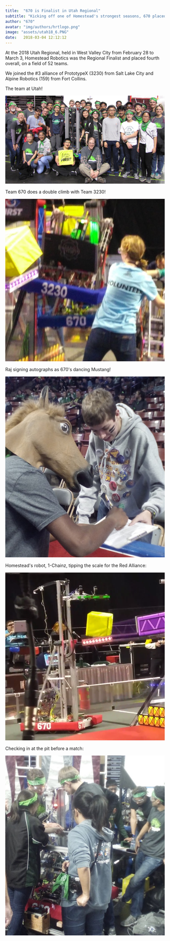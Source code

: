 ```yaml
---
title:  "670 is Finalist in Utah Regional"
subtitle: "Kicking off one of Homestead's strongest seasons, 670 placed 4th at the 2018 Utah Regional."
author: "670"
avatar: "img/authors/hrtlogo.png"
image: "assets/utah18_6.PNG"
date:   2018-03-04 12:12:12
---
```


At the 2018 Utah Regional, held in West Valley City from February 28 to March 3, Homestead Robotics was the Regional Finalist and 
placed fourth overall, on a field of 52 teams.


We joined the #3 alliance of PrototypeX (3230) from Salt Lake City and Alpine Robotics (159) from Fort Collins. 


The team at Utah!

![The team at Utah](/assets/670utah.PNG)


Team 670 does a double climb with Team 3230!

![](/assets/utah18_2.PNG)


Raj signing autographs as 670's dancing Mustang!

![](/assets/utah18_1.PNG)


Homestead's robot, 1-Chainz, tipping the scale for the Red Alliance:

![](/assets/utah18_7.PNG)


Checking in at the pit before a match:

![](/assets/utah18_3.PNG)


